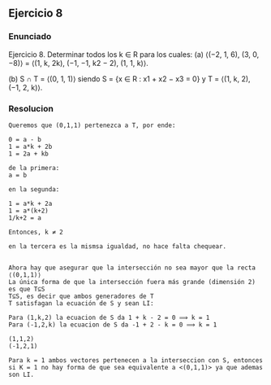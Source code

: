 ## Ejercicio 8

### Enunciado 
Ejercicio 8. Determinar todos los k ∈ R para los cuales:
(a) ⟨(−2, 1, 6), (3, 0, −8)⟩ = ⟨(1, k, 2k), (−1, −1, k2 − 2), (1, 1, k)⟩.

(b) S ∩ T = ⟨(0, 1, 1)⟩ siendo S = {x ∈ R : x1 + x2 − x3 = 0} y T = ⟨(1, k, 2), (−1, 2, k)⟩.

### Resolucion
```
Queremos que (0,1,1) pertenezca a T, por ende: 

0 = a - b
1 = a*k + 2b
1 = 2a + kb

de la primera:
a = b

en la segunda: 

1 = a*k + 2a
1 = a*(k+2)
1/k+2 = a

Entonces, k ≠ 2

en la tercera es la mismsa igualdad, no hace falta chequear.


Ahora hay que asegurar que la intersección no sea mayor que la recta ⟨(0,1,1)⟩
La única forma de que la intersección fuera más grande (dimensión 2) es que T⊆S
T⊆S, es decir que ambos generadores de T
T satisfagan la ecuación de S y sean LI:

Para (1,k,2) la ecuacion de S da 1 + k - 2 = 0 ⟹ k = 1
Para (-1,2,k) la ecuacion de S da -1 + 2 - k = 0 ⟹ k = 1

(1,1,2)
(-1,2,1)

Para k = 1 ambos vectores pertenecen a la interseccion con S, entonces si K = 1 no hay forma de que sea equivalente a <(0,1,1)> ya que ademas son LI.

```